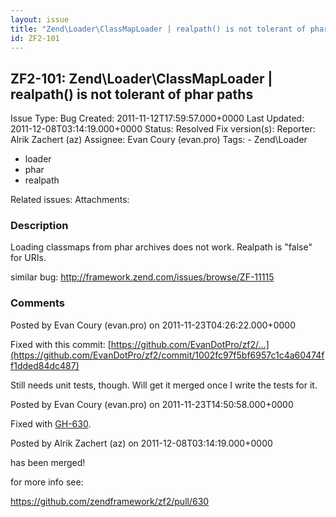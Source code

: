 ```yaml
---
layout: issue
title: "Zend\Loader\ClassMapLoader | realpath() is not tolerant of phar paths"
id: ZF2-101
---
```


ZF2-101: Zend\\Loader\\ClassMapLoader | realpath() is not tolerant of phar paths
--------------------------------------------------------------------------------

 Issue Type: Bug Created: 2011-11-12T17:59:57.000+0000 Last Updated: 2011-12-08T03:14:19.000+0000 Status: Resolved Fix version(s): 
 Reporter:  Alrik Zachert (az)  Assignee:  Evan Coury (evan.pro)  Tags: - Zend\\Loader
- loader
- phar
- realpath
 
 Related issues: 
 Attachments: 
### Description

Loading classmaps from phar archives does not work. Realpath is "false" for URIs.

similar bug: <http://framework.zend.com/issues/browse/ZF-11115>

 

 

### Comments

Posted by Evan Coury (evan.pro) on 2011-11-23T04:26:22.000+0000

Fixed with this commit: [https://github.com/EvanDotPro/zf2/…](https://github.com/EvanDotPro/zf2/commit/1002fc97f5bf6957c1c4a60474ff1dded84dc487)

Still needs unit tests, though. Will get it merged once I write the tests for it.

 

 

Posted by Evan Coury (evan.pro) on 2011-11-23T14:50:58.000+0000

Fixed with [GH-630](https://github.com/zendframework/zf2/pull/630).

 

 

Posted by Alrik Zachert (az) on 2011-12-08T03:14:19.000+0000

has been merged!

for more info see:

<https://github.com/zendframework/zf2/pull/630>

 

 